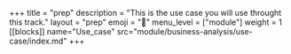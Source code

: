 +++
title = "prep"
description = "This is the use case you will use throught this track."
layout = "prep"
emoji = "📅"
menu_level = ["module"]
weight = 1
[[blocks]]
name="Use_case"
src="module/business-analysis/use-case/index.md"
+++
